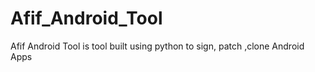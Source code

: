 # Afif_Android_Tool
Afif Android Tool is tool built using python to sign, patch ,clone Android Apps
